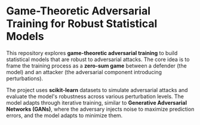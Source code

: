 # Game-Theoretic Adversarial Training for Robust Statistical Models

This repository explores **game-theoretic adversarial training** to build statistical models that are robust to adversarial attacks. The core idea is to frame the training process as a **zero-sum game** between a defender (the model) and an attacker (the adversarial component introducing perturbations).

The project uses **scikit-learn** datasets to simulate adversarial attacks and evaluate the model's robustness across various perturbation levels. The model adapts through iterative training, similar to **Generative Adversarial Networks (GANs)**, where the adversary injects noise to maximize prediction errors, and the model adapts to minimize them.
